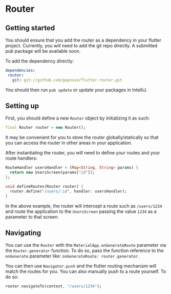 # Router

## Getting started
 
 You should ensure that you add the router as a dependency in your flutter project. 
 Currently, you will need to add the git repo directly. A submitted pub package will
 be available soon.
 
 To add the dependency directly:
 
 ```yaml
dependencies:
  router:
    git: git://github.com/goposse/flutter-router.git
```
You should then run `pub update` or update your packages in IntelliJ.

## Setting up

First, you should define a new `Router` object by initializing it as such:  
```dart
final Router router = new Router();
```
It may be convenient for you to store the router globally/statically so that
you can access the router in other areas in your application.

After instantiating the router, you will need to define your routes and your route handlers:
```dart
RouteHandler usersHandler = (Map<String, String> params) {
  return new UsersScreen(params["id"]);
};

void defineRoutes(Router router) {
  router.define("/users/:id", handler: usersHandler);
}
```

In the above example, the router will intercept a route such as 
`/users/1234` and route the application to the `UsersScreen` passing
the value `1234` as a parameter to that screen.

## Navigating

You can use the `Router` with the `MaterialApp.onGenerateRoute` parameter
 via the `Router.generator` function. To do so, pass the function reference to
 the `onGenerate` parameter like: `onGenerateRoute: router.generator`.
 
You can then use `Navigator.push` and the flutter routing mechanism will match the routes
for you. You can also manually push to a route yourself. To do so:

```dart
router.navigateTo(context, "/users/1234");
```